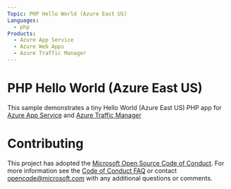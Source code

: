 ```yaml
---
Topic: PHP Hello World (Azure East US)
Languages:
  - php
Products:
  - Azure App Service
  - Azure Web Apps
  - Azure Traffic Manager
---
```


# PHP Hello World (Azure East US)

This sample demonstrates a tiny Hello World (Azure East US) PHP app for [Azure App Service](https://docs.microsoft.com/azure/app-service) and [Azure Traffic Manager](https://docs.microsoft.com/en-us/azure/traffic-manager/)

# Contributing

This project has adopted the [Microsoft Open Source Code of Conduct](https://opensource.microsoft.com/codeofconduct/). For more information see the [Code of Conduct FAQ](https://opensource.microsoft.com/codeofconduct/faq/) or contact [opencode@microsoft.com](mailto:opencode@microsoft.com) with any additional questions or comments.
